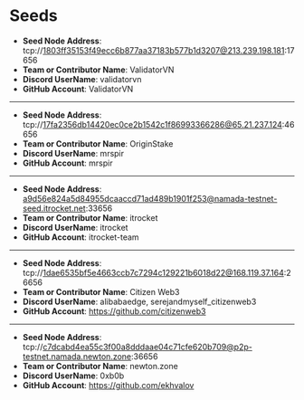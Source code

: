# Seeds

- **Seed Node Address**: tcp://1803ff35153f49ecc6b877aa37183b577b1d3207@213.239.198.181:17656
- **Team or Contributor Name**: ValidatorVN
- **Discord UserName**: validatorvn
- **GitHub Account**: ValidatorVN

---
- **Seed Node Address**: tcp://17fa2356db14420ec0ce2b1542c1f86993366286@65.21.237.124:46656
- **Team or Contributor Name**: OriginStake
- **Discord UserName**: mrspir
- **GitHub Account**: mrspir

---
- **Seed Node Address**: a9d56e824a5d84955dcaaccd71ad489b1901f253@namada-testnet-seed.itrocket.net:33656
- **Team or Contributor Name**: itrocket
- **Discord UserName**: itrocket
- **GitHub Account**: itrocket-team

---
- **Seed Node Address**: tcp://1dae6535bf5e4663ccb7c7294c129221b6018d22@168.119.37.164:26656
- **Team or Contributor Name**: Citizen Web3
- **Discord UserName**: alibabaedge, serejandmyself_citizenweb3
- **GitHub Account**: https://github.com/citizenweb3

---
- **Seed Node Address**: tcp://c7dcabd4ea55c3f00a8dddaae04c71cfe620b709@p2p-testnet.namada.newton.zone:36656
- **Team or Contributor Name**: newton.zone
- **Discord UserName**: 0xb0b
- **GitHub Account**: https://github.com/ekhvalov

